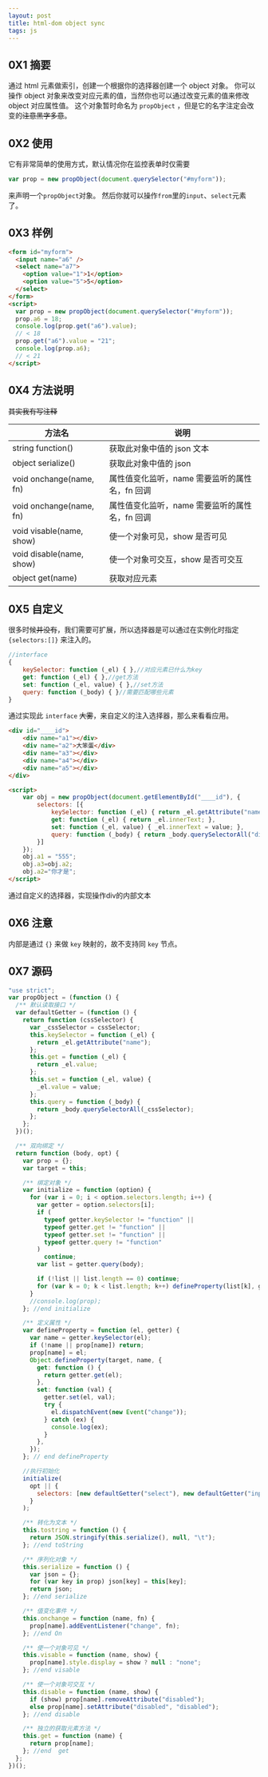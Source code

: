```yaml
---
layout: post
title: html-dom object sync
tags: js
---
```


## 0X1 摘要

通过 html 元素做索引，创建一个根据你的选择器创建一个 object 对象。
你可以操作 object 对象来改变对应元素的值，当然你也可以通过改变元素的值来修改 object 对应属性值。
这个对象暂时命名为 `propObject` ，但是它的名字注定会改变的<s>注意黑字多意</s>。

## 0X2 使用

它有非常简单的使用方式，默认情况你在监控表单时仅需要

```js
var prop = new propObject(document.querySelector("#myform"));
```

来声明一个`propObject`对象。
然后你就可以操作`from`里的`input`、`select`元素了。

## 0X3 样例

```html
<form id="myform">
  <input name="a6" />
  <select name="a7">
    <option value="1">1</option>
    <option value="5">5</option>
  </select>
</form>
<script>
  var prop = new propObject(document.querySelector("#myform"));
  prop.a6 = 18;
  console.log(prop.get("a6").value);
  // < 18
  prop.get("a6").value = "21";
  console.log(prop.a6);
  // < 21
</script>
```

## 0X4 方法说明

<s>其实我有写注释</s>

| 方法名                   | 说明                                           |
| ------------------------ | ---------------------------------------------- |
| string function()        | 获取此对象中值的 json 文本                     |
| object serialize()       | 获取此对象中值的 json                          |
| void onchange(name, fn)  | 属性值变化监听，name 需要监听的属性名，fn 回调 |
| void onchange(name, fn)  | 属性值变化监听，name 需要监听的属性名，fn 回调 |
| void visable(name, show) | 使一个对象可见，show 是否可见                  |
| void disable(name, show) | 使一个对象可交互，show 是否可交互              |
| object get(name)         | 获取对应元素                                   |

## 0X5 自定义

很多时候<s>并没有</s>，我们需要可扩展，所以选择器是可以通过在实例化时指定 `{selectors:[]}` 来注入的。

```js
//interface
{
	keySelector: function (_el) { },//对应元素已什么为key
	get: function (_el) { },//get方法
	set: function (_el, value) { },//set方法
	query: function (_body) { }//需要匹配哪些元素
}
```
通过实现此 `interface` <s>大雾</s>，来自定义的注入选择器，那么来看看应用。

```html
<div id="____id">
	<div name="a1"></div>
	<div name="a2">大笨蛋</div>
	<div name="a3"></div>
	<div name="a4"></div>
	<div name="a5"></div>
</div>

<script>
	var obj = new propObject(document.getElementById("____id"), {
		selectors: [{
			keySelector: function (_el) { return _el.getAttribute("name"); },
			get: function (_el) { return _el.innerText; },
			set: function (_el, value) { _el.innerText = value; },
			query: function (_body) { return _body.querySelectorAll("div"); }
		}]
	});
	obj.a1 = "555";
	obj.a3=obj.a2;
	obj.a2="你才是";
</script>
```
通过自定义的选择器，实现操作div的内部文本

## 0X6 注意

内部是通过 `{}` 来做 `key` 映射的，故不支持同 `key` 节点。

## 0X7 源码

```javascript
"use strict";
var propObject = (function () {
  /** 默认读取接口 */
  var defaultGetter = (function () {
    return function (cssSelector) {
      var _cssSelector = cssSelector;
      this.keySelector = function (_el) {
        return _el.getAttribute("name");
      };
      this.get = function (_el) {
        return _el.value;
      };
      this.set = function (_el, value) {
        _el.value = value;
      };
      this.query = function (_body) {
        return _body.querySelectorAll(_cssSelector);
      };
    };
  })();

  /** 双向绑定 */
  return function (body, opt) {
    var prop = {};
    var target = this;

    /** 绑定对象 */
    var initialize = function (option) {
      for (var i = 0; i < option.selectors.length; i++) {
        var getter = option.selectors[i];
        if (
          typeof getter.keySelector != "function" ||
          typeof getter.get != "function" ||
          typeof getter.set != "function" ||
          typeof getter.query != "function"
        )
          continue;
        var list = getter.query(body);

        if (!list || list.length == 0) continue;
        for (var k = 0; k < list.length; k++) defineProperty(list[k], getter);
      }
      //console.log(prop);
    }; //end initialize

    /** 定义属性 */
    var defineProperty = function (el, getter) {
      var name = getter.keySelector(el);
      if (!name || prop[name]) return;
      prop[name] = el;
      Object.defineProperty(target, name, {
        get: function () {
          return getter.get(el);
        },
        set: function (val) {
          getter.set(el, val);
          try {
            el.dispatchEvent(new Event("change"));
          } catch (ex) {
            console.log(ex);
          }
        },
      });
    }; // end defineProperty

    //执行初始化
    initialize(
      opt || {
        selectors: [new defaultGetter("select"), new defaultGetter("input")],
      }
    );

    /** 转化为文本 */
    this.tostring = function () {
      return JSON.stringify(this.serialize(), null, "\t");
    }; //end toString

    /** 序列化对象 */
    this.serialize = function () {
      var json = {};
      for (var key in prop) json[key] = this[key];
      return json;
    }; //end serialize

    /** 值变化事件 */
    this.onchange = function (name, fn) {
      prop[name].addEventListener("change", fn);
    }; //end On

    /** 使一个对象可见 */
    this.visable = function (name, show) {
      prop[name].style.display = show ? null : "none";
    }; //end visable

    /** 使一个对象可交互 */
    this.disable = function (name, show) {
      if (show) prop[name].removeAttribute("disabled");
      else prop[name].setAttribute("disabled", "disabled");
    }; //end disable

    /** 独立的获取元素方法 */
    this.get = function (name) {
      return prop[name];
    }; //end  get
  };
})();
```
